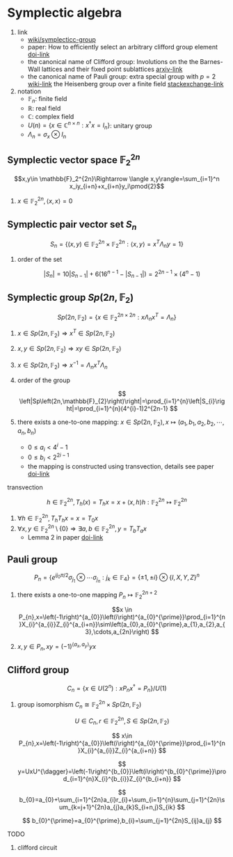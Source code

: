 # Symplectic algebra

1. link
    * [wiki/symplecticc-group](https://en.wikipedia.org/wiki/Symplectic_group)
    * paper: How to efficiently select an arbitrary clifford group element [doi-link](https://doi.org/10.1063%2F1.4903507)
    * the canonical name of Clifford group: Involutions on the the Barnes-Wall lattices and their fixed point sublattices [arxiv-link](https://arxiv.org/abs/math/0511084)
    * the canonical name of Pauli group: extra special group with $p=2$ [wiki-link](https://en.wikipedia.org/wiki/Extra_special_group) the Heisenberg group over a finite field [stackexchange-link](https://quantumcomputing.stackexchange.com/q/26351)
2. notation
    * $\mathbb{F}_n$: finite field
    * $\mathbb{R}$: real field
    * $\mathbb{C}$: complex field
    * $U(n)=\lbrace x\in\mathbb{C}^{n\times n}:x^\dagger x=I_n \rbrace$: unitary group
    * $\Lambda_n=\sigma_x\otimes I_n$

## Symplectic vector space $\mathbb{F}_2^{2n}$

$$x,y\in \mathbb{F}_2^{2n}\Rightarrow \langle x,y\rangle=\sum_{i=1}^n x_iy_{i+n}+x_{i+n}y_i\pmod{2}$$

1. $x\in\mathbb{F}_2^{2n},\langle x,x\rangle=0$

## Symplectic pair vector set $S_n$

$$S_{n}=\lbrace \left(x,y\right)\in\mathbb{F}_{2}^{2n}\times\mathbb{F}_{2}^{2n}:\langle x,y\rangle=x^{T}\Lambda_{n}y=1\rbrace $$

1. order of the set

    $$ \left|S_{n}\right|=10\left|S_{n-1}\right|+6\left(16^{n-1}-\left|S_{n-1}\right|\right)=2^{2n-1}\times\left(4^{n}-1\right) $$

## Symplectic group $Sp(2n,\mathbb{F}_2)$

$$Sp\left(2n,\mathbb{F}_{2}\right)=\lbrace x\in\mathbb{F}_{2}^{2n\times2n}:x\Lambda_{n}x^{T}=\Lambda_{n}\rbrace$$

1. $x\in Sp\left(2n,\mathbb{F}_{2}\right)\Rightarrow x^{T}\in Sp\left(2n,\mathbb{F}_{2}\right)$
2. $x,y\in Sp\left(2n,\mathbb{F}_{2}\right)\Rightarrow xy\in Sp\left(2n,\mathbb{F}_{2}\right)$
3. $x\in Sp\left(2n,\mathbb{F}_{2}\right)\Rightarrow x^{-1}=\Lambda_{n}x^{T}\Lambda_{n}$
4. order of the group

    $$ \left|Sp\left(2n,\mathbb{F}_{2}\right)\right|=\prod_{i=1}^{n}\left|S_{i}\right|=\prod_{i=1}^{n}(4^{i}-1)2^{2n-1} $$

5. there exists a one-to-one mapping: $x\in Sp\left(2n,\mathbb{F}_{2}\right),x\mapsto\left(a_{1},b_{1},a_{2},b_{2},\cdots,a_{n},b_{n}\right)$
    * $0\leq a_{i}<4^{i}-1$
    * $0\leq b_{i}<2^{2i-1}$
    * the mapping is constructed using transvection, details see paper [doi-link](https://doi.org/10.1063%2F1.4903507)

transvection

$$h\in\mathbb{F}_{2}^{2n},T_{h}\left(x\right)=T_{h}x=x+\langle x,h\rangle h:\mathbb{F}_{2}^{2n}
\mapsto\mathbb{F}_{2}^{2n}$$

1. $\forall h\in\mathbb{F}_{2}^{2n},T_{h}T_{h}x=x=T_{0}x$
2. $\forall x,y\in\mathbb{F}_{2}^{2n}\setminus\lbrace 0\rbrace \Rightarrow\exists a,b\in\mathbb{F}_{2}^{2n},y=T_{b}T_{a}x$
    * Lemma 2 in paper [doi-link](https://doi.org/10.1063%2F1.4903507)

## Pauli group

$$P_{n}=\lbrace e^{ij_{0}\pi/2}\sigma_{j_{1}}\otimes\cdots\sigma_{j_{n}}:j_{k}\in\mathbb{F}_{4}\rbrace =\lbrace \pm1,\pm i\rbrace \otimes\lbrace I,X,Y,Z\rbrace ^{n}$$

1. there exists a one-to-one mapping $P_{n}\mapsto\mathbb{F}_{2}^{2n+2}$

     $$x \in P_{n},x=\left(-1\right)^{a_{0}}\left(i\right)^{a_{0}^{\prime}}\prod_{i=1}^{n}X_{i}^{a_{i}}Z_{i}^{a_{i+n}}\sim\left(a_{0},a_{0}^{\prime},a_{1},a_{2},a_{3},\cdots,a_{2n}\right) $$

2. $x,y\in P_{n},xy=\left(-1\right)^{\langle a_{x},a_{y}\rangle}yx$

## Clifford group

$$C_{n}=\lbrace x\in U\left(2^{n}\right):xP_{n}x^{\dagger}=P_{n}\rbrace /U\left(1\right)$$

1. group isomorphism $C_{n}\cong\mathbb{F}_{2}^{2n}\times Sp\left(2n,\mathbb{F}_{2}\right)$

    $$ U\in C_{n},r\in\mathbb{F}_{2}^{2n},S\in Sp\left(2n,\mathbb{F}_{2}\right) $$

    $$ x\in P_{n},x=\left(-1\right)^{a_{0}}\left(i\right)^{a_{0}^{\prime}}\prod_{i=1}^{n}X_{i}^{a_{i}}Z_{i}^{a_{i+n}} $$

    $$ y=UxU^{\dagger}=\left(-1\right)^{b_{0}}\left(i\right)^{b_{0}^{\prime}}\prod_{i=1}^{n}X_{i}^{b_{i}}Z_{i}^{b_{i+n}} $$

    $$ b_{0}=a_{0}+\sum_{i=1}^{2n}a_{i}r_{i}+\sum_{i=1}^{n}\sum_{j=1}^{2n}\sum_{k=j+1}^{2n}a_{j}a_{k}S_{i+n,j}S_{ik} $$

    $$ b_{0}^{\prime}=a_{0}^{\prime},b_{i}=\sum_{j=1}^{2n}S_{ij}a_{j} $$

TODO

1. clifford circuit
